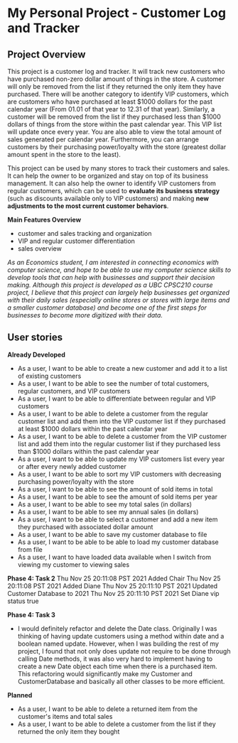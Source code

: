 # My Personal Project - Customer Log and Tracker

## Project Overview

This project is a customer log and tracker. It will track new customers who have purchased non-zero dollar amount of things in the store. A customer will only be removed from the list if they returned the only item they have purchased. There will be another category to identify VIP customers, which are customers who have purchased at least $1000 dollars for the past calendar year (From 01.01 of that year to 12.31 of that year). Similarly, a customer will be removed from the list if they purchased less than $1000 dollars of things from the store within the past calendar year. This VIP list will update once every year. You are also able to view the total amount of sales generated per calendar year. Furthermore, you can arrange customers by their purchasing power/loyalty with the store (greatest dollar amount spent in the store to the least). 

This project can be used by many stores to track their customers and sales. It can help the owner to be organized and stay on top of its business management. It can also help the owner to identify VIP customers from regular customers, which can be used to **evaluate its business strategy** (such as discounts available only to VIP customers) and making **new adjustments to the most current customer behaviors**.

**Main Features Overview**
- customer and sales tracking and organization
- VIP and regular customer differentiation
- sales overview

*As an Economics student, I am interested in connecting economics with computer science, and hope to be able to use my computer science skills to develop tools that can help with businesses and support their decision making. Although this project is developed as a UBC CPSC210 course project, I believe that this project can largely help businesses get organized with their daily sales (especially online stores or stores with large items and a smaller customer database) and become one of the first steps for businesses to become more digitized with their data.*

## User stories

**Already Developed**
- As a user, I want to be able to create a new customer and add it to a list of existing customers
- As a user, I want to be able to see the number of total customers, regular customers, and VIP customers
- As a user, I want to be able to differentiate between regular and VIP customers
- As a user, I want to be able to delete a customer from the regular customer list and add them into the VIP customer list if they purchased at least $1000 dollars within the past calendar year
- As a user, I want to be able to delete a customer from the VIP customer list and add them into the regular customer list if they purchased less than $1000 dollars within the past calendar year
- As a user, I want to be able to update my VIP customers list every year or after every newly added customer
- As a user, I want to be able to sort my VIP customers with decreasing purchasing power/loyalty with the store
- As a user, I want to be able to see the amount of sold items in total
- As a user, I want to be able to see the amount of sold items per year
- As a user, I want to be able to see my total sales (in dollars)
- As a user, I want to be able to see my annual sales (in dollars)
- As a user, I want to be able to select a customer and add a new item they purchased with associated dollar amount
- As a user, I want to be able to save my customer database to file
- As a user, I want to be able to be able to load my customer database from file
- As a user, I want to have loaded data available when I switch from viewing my customer to viewing sales

**Phase 4: Task 2**
Thu Nov 25 20:11:08 PST 2021
Added Chair
Thu Nov 25 20:11:08 PST 2021
Added Diane
Thu Nov 25 20:11:10 PST 2021
Updated Customer Database to 2021
Thu Nov 25 20:11:10 PST 2021
Set Diane vip status true

**Phase 4: Task 3**
- I would definitely refactor and delete the Date class. Originally I was thinking of having update customers using a method within date and a boolean named update. However, when I was building the rest of my project, I found that not only does update not require to be done through calling Date methods, it was also very hard to implement having to create a new Date object each time when there is a purchased item. This refactoring would significantly make my Customer and CustomerDatabase and basically all other classes to be more efficient.

**Planned**
- As a user, I want to be able to delete a returned item from the customer's items and total sales
- As a user, I want to be able to delete a customer from the list if they returned the only item they bought


